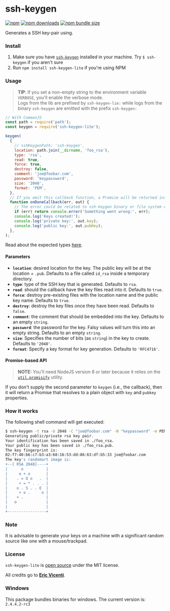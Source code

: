 # ssh-keygen

[![npm](https://img.shields.io/npm/v/ssh-keygen-lite.svg)](https://www.npmjs.com/package/ssh-keygen-lite)
[![npm downloads](https://img.shields.io/npm/dt/ssh-keygen-lite.svg)](https://www.npmjs.com/package/ssh-keygen-lite)
[![npm bundle size](https://img.shields.io/bundlephobia/minzip/ssh-keygen-lite.svg)](https://www.npmjs.com/package/ssh-keygen-lite)

Generates a SSH key-pair using.

### Install

1. Make sure you have [`ssh-keygen`](https://linux.die.net/man/1/ssh-keygen) installed in your machine. Try `$ ssh-keygen` if you aren't sure
2. Run `npm install ssh-keygen-lite` if you're using NPM

### Usage

> **TIP**: If you set a non-empty string to the environment variable `VERBOSE`, you'll enable the verbose mode.  
> Logs from the lib are prefixed by `ssh-keygen-lie:` while logs from the binary `ssh-keygen` are emitted with the prefix `ssh-keygen:`

```js
// With CommonJS
const path = require('path');
const keygen = require('ssh-keygen-lite');

keygen(
  {
    // sshKeygenPath: 'ssh-keygen',
    location: path.join(__dirname, 'foo_rsa'),
    type: 'rsa',
    read: true,
    force: true,
    destroy: false,
    comment: 'joe@foobar.com',
    password: 'keypassword',
    size: '2048',
    format: 'PEM',
  },
  // If you omit this callback function, a Promise will be returned instead!
  function onDoneCallback(err, out) {
    // The error could be related to ssh-keygen binary or file system errors.
    if (err) return console.error('Something went wrong:', err);
    console.log('Keys created!');
    console.log('private key:', out.key);
    console.log('public key:', out.pubKey);
  },
);
```

Read about the expected types [here](./index.d.ts).

#### Parameters

- **`location`**: desired location for the key. The public key will be at the location + `.pub`. Defaults to a file called `id_rsa` inside a temporary directory.
- **`type`**: type of the SSH key that is generated. Defaults to `rsa`.
- **`read`**: should the callback have the key files read into it. Defaults to `true`.
- **`force`**: destroy pre-existing files with the location name and the public key name. Defaults to `true`.
- **`destroy`**: destroy the key files once they have been read. Defaults to `false`.
- **`comment`**: the comment that should be embedded into the key. Defaults to an empty `string`.
- **`password`**: the password for the key. Falsy values will turn this into an empty string. Defaults to an empty `string`.
- **`size`**: Specifies the number of bits (as `string`) in the key to create. Defaults to `'2048'`.
- **`format`**: Specify a key format for key generation. Defaults to `'RFC4716'`.

#### Promise-based API

> **NOTE:** You'll need NodeJS version 8 or later because it relies on the [`util.promisify`](https://nodejs.org/dist/latest-v8.x/docs/api/util.html#util_util_promisify_original) utility.

If you don't supply the second parameter to `keygen` (i.e., the callback), then it will return a Promise that resolves to a plain object with `key` and `pubkey` properties.

### How it works

The following shell command will get executed:

```bash
$ ssh-keygen -t rsa -b 2048 -C "joe@foobar.com" -N "keypassword" -m PEM -f ./foo_rsa
Generating public/private rsa key pair.
Your identification has been saved in ./foo_rsa.
Your public key has been saved in ./foo_rsa.pub.
The key fingerprint is:
02:f7:40:b6:c7:b3:a3:68:16:53:dd:86:63:df:b5:33 joe@foobar.com
The key's randomart image is:
+--[ RSA 2048]----+
|      o          |
|     o + o       |
|    . = O o   .  |
|     + = * . . . |
|    o . S . . E  |
|     + o .     o |
|    + .          |
|   o             |
|                 |
+-----------------+
```

### Note

It is advisable to generate your keys on a machine with a significant random source like one with a mouse/trackpad.

### License

`ssh-keygen-lite` is [open source](./LICENSE.md) under the MIT license.

All credits go to [**Eric Vicenti**](https://github.com/ericvicenti).

### Windows

This package bundles binaries for windows. The current version is: `2.4.4.2-rc3`
